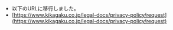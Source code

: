 - 以下のURLに移行しました。
- [https://www.kikagaku.co.jp/legal-docs/privacy-policy/request](https://www.kikagaku.co.jp/legal-docs/privacy-policy/request)